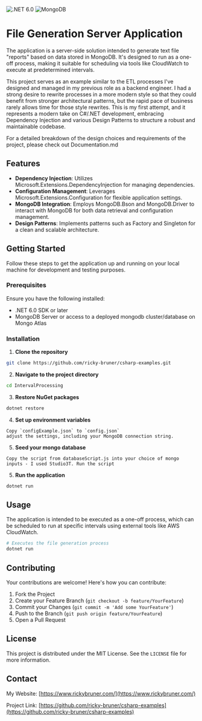 ![.NET 6.0](https://img.shields.io/badge/.NET-6.0-blueviolet) ![MongoDB](https://img.shields.io/badge/MongoDB-%234ea94b.svg?&logo=mongodb&labelColor=white)

# File Generation Server Application

The application is a server-side solution intended to generate text file "reports" based on data stored in MongoDB. It's designed to run as a one-off process, making it suitable for scheduling via tools like CloudWatch to execute at predetermined intervals.

This project serves as an example similar to the ETL processes I've designed and managed in my previous role as a backend engineer. I had a strong desire to rewrite processes in a more modern style so that they could benefit from stronger architectural patterns, but the rapid pace of business rarely allows time for those style rewrites. This is my first attempt, and it represents a modern take on C#/.NET development, embracing Dependency Injection and various Design Patterns to structure a robust and maintainable codebase.

For a detailed breakdown of the design choices and requirements of the project, please check out Documentation.md


## Features

- **Dependency Injection**: Utilizes Microsoft.Extensions.DependencyInjection for managing dependencies.
- **Configuration Management**: Leverages Microsoft.Extensions.Configuration for flexible application settings.
- **MongoDB Integration**: Employs MongoDB.Bson and MongoDB.Driver to interact with MongoDB for both data retrieval and configuration management.
- **Design Patterns**: Implements patterns such as Factory and Singleton for a clean and scalable architecture.

## Getting Started

Follow these steps to get the application up and running on your local machine for development and testing purposes.

### Prerequisites

Ensure you have the following installed:

- .NET 6.0 SDK or later
- MongoDB Server or access to a deployed mongodb cluster/database on Mongo Atlas

### Installation

1. **Clone the repository**

```bash
git clone https://github.com/ricky-bruner/csharp-examples.git
```

2. **Navigate to the project directory**

```bash
cd IntervalProcessing
```

3. **Restore NuGet packages**

```bash
dotnet restore
```

4. **Set up environment variables**

```plaintext
Copy `configExample.json` to `config.json` 
adjust the settings, including your MongoDB connection string.
```

5. **Seed your mongo database**

```plaintext
Copy the script from databaseScript.js into your choice of mongo inputs - I used Studio3T. Run the script
```

5. **Run the application**

```bash
dotnet run
```

## Usage

The application is intended to be executed as a one-off process, which can be scheduled to run at specific intervals using external tools like AWS CloudWatch.

```bash
# Executes the file generation process
dotnet run
```

## Contributing

Your contributions are welcome! Here's how you can contribute:

1. Fork the Project
2. Create your Feature Branch (`git checkout -b feature/YourFeature`)
3. Commit your Changes (`git commit -m 'Add some YourFeature'`)
4. Push to the Branch (`git push origin feature/YourFeature`)
5. Open a Pull Request

## License

This project is distributed under the MIT License. See the `LICENSE` file for more information.

## Contact
My Website: [https://www.rickybruner.com/](https://www.rickybruner.com/)

Project Link: [https://github.com/ricky-bruner/csharp-examples](https://github.com/ricky-bruner/csharp-examples)
